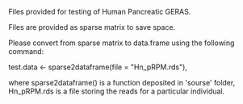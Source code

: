 
Files provided for testing of Human Pancreatic GERAS.

Files are provided as sparse matrix to save space.

Please convert from sparse matrix to data.frame using the following command:

test.data <- sparse2dataframe(file = "Hn_pRPM.rds"),

where
sparse2dataframe() is a function deposited in 'sourse' folder,
Hn_pRPM.rds is a file storing the reads for a particular individual.

